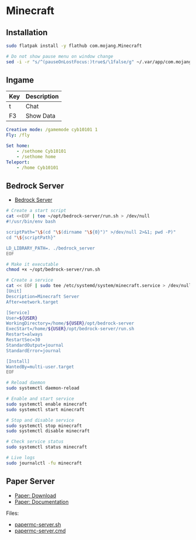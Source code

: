 # Minecraft

## Installation

```bash
sudo flatpak install -y flathub com.mojang.Minecraft

# Do not show pause menu on window change
sed -i -r "s/^(pauseOnLostFocus:)true$/\1false/g" ~/.var/app/com.mojang.Minecraft/.minecraft/options.txt
```

## Ingame

| Key  | Description |
| ---- | ----------- |
| t    | Chat        |
| F3   | Show Data   |

```yaml
Creative mode: /gamemode cyb10101 1
Fly: /fly

Set home:
    - /sethome Cyb10101
    - /sethome home
Teleport:
    - /home Cyb10101
```

## Bedrock Server

* [Bedrock Server](https://www.minecraft.net/de-de/download/server/bedrock)

```bash
# Create a start script
cat <<EOF | tee ~/opt/bedrock-server/run.sh > /dev/null
#!/usr/bin/env bash

scriptPath="\$(cd "\$(dirname "\${0}")" >/dev/null 2>&1; pwd -P)"
cd "\${scriptPath}"

LD_LIBRARY_PATH=. ./bedrock_server
EOF

# Make it executable
chmod +x ~/opt/bedrock-server/run.sh

# Create a service
cat << EOF | sudo tee /etc/systemd/system/minecraft.service > /dev/null
[Unit]
Description=Minecraft Server
After=network.target

[Service]
User=${USER}
WorkingDirectory=/home/${USER}/opt/bedrock-server
ExecStart=/home/${USER}/opt/bedrock-server/run.sh
Restart=always
RestartSec=30
StandardOutput=journal
StandardError=journal

[Install]
WantedBy=multi-user.target
EOF

# Reload daemon
sudo systemctl daemon-reload

# Enable and start service
sudo systemctl enable minecraft
sudo systemctl start minecraft

# Stop and disable service
sudo systemctl stop minecraft
sudo systemctl disable minecraft

# Check service status
sudo systemctl status minecraft

# Live logs
sudo journalctl -fu minecraft
```

## Paper Server

* [Paper: Download](https://papermc.io/downloads/paper)
* [Paper: Documentation](https://docs.papermc.io/paper)

Files:

* [papermc-server.sh](papermc-server.sh)
* [papermc-server.cmd](papermc-server.cmd)
